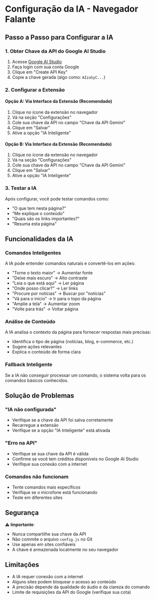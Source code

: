 # Configuração da IA - Navegador Falante

## Passo a Passo para Configurar a IA

### 1. Obter Chave da API do Google AI Studio

1. Acesse [Google AI Studio](https://makersuite.google.com/app/apikey)
2. Faça login com sua conta Google
3. Clique em "Create API Key"
4. Copie a chave gerada (algo como: `AIzaSyC...`)

### 2. Configurar a Extensão

#### Opção A: Via Interface da Extensão (Recomendado)
1. Clique no ícone da extensão no navegador
2. Vá na seção "Configurações"
3. Cole sua chave da API no campo "Chave da API Gemini"
4. Clique em "Salvar"
5. Ative a opção "IA Inteligente"

#### Opção B: Via Interface da Extensão (Recomendado)
1. Clique no ícone da extensão no navegador
2. Vá na seção "Configurações"
3. Cole sua chave da API no campo "Chave da API Gemini"
4. Clique em "Salvar"
5. Ative a opção "IA Inteligente"

### 3. Testar a IA

Após configurar, você pode testar comandos como:
- "O que tem nesta página?"
- "Me explique o conteúdo"
- "Quais são os links importantes?"
- "Resuma esta página"

## Funcionalidades da IA

### Comandos Inteligentes
A IA pode entender comandos naturais e convertê-los em ações:
- "Torne o texto maior" → Aumentar fonte
- "Deixe mais escuro" → Alto contraste
- "Leia o que está aqui" → Ler página
- "Onde posso clicar?" → Ler links
- "Procure por notícias" → Buscar por "notícias"
- "Vá para o início" → Ir para o topo da página
- "Amplie a tela" → Aumentar zoom
- "Volte para trás" → Voltar página

### Análise de Conteúdo
A IA analisa o contexto da página para fornecer respostas mais precisas:
- Identifica o tipo de página (notícias, blog, e-commerce, etc.)
- Sugere ações relevantes
- Explica o conteúdo de forma clara

### Fallback Inteligente
Se a IA não conseguir processar um comando, o sistema volta para os comandos básicos conhecidos.

## Solução de Problemas

### "IA não configurada"
- Verifique se a chave da API foi salva corretamente
- Recarregue a extensão
- Verifique se a opção "IA Inteligente" está ativada

### "Erro na API"
- Verifique se sua chave da API é válida
- Confirme se você tem créditos disponíveis no Google AI Studio
- Verifique sua conexão com a internet

### Comandos não funcionam
- Tente comandos mais específicos
- Verifique se o microfone está funcionando
- Teste em diferentes sites

## Segurança

⚠️ **Importante**: 
- Nunca compartilhe sua chave da API
- Não commite o arquivo `config.js` no Git
- Use apenas em sites confiáveis
- A chave é armazenada localmente no seu navegador

## Limitações

- A IA requer conexão com a internet
- Alguns sites podem bloquear o acesso ao conteúdo
- A precisão depende da qualidade do áudio e da clareza do comando
- Limite de requisições da API do Google (verifique sua cota) 